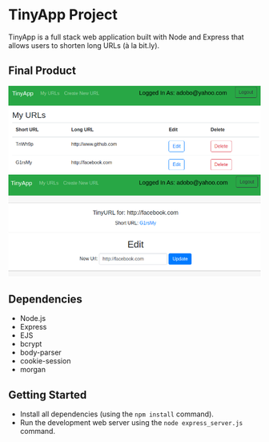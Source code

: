 # TinyApp Project

TinyApp is a full stack web application built with Node and Express that allows users to shorten long URLs (à la bit.ly).

## Final Product

!["Screenshot of URLS page"](docs/urls-index.png)
!["Screenshot of Show page"](docs/urls-show.png)

## Dependencies

- Node.js
- Express
- EJS
- bcrypt
- body-parser
- cookie-session
- morgan

## Getting Started

- Install all dependencies (using the `npm install` command).
- Run the development web server using the `node express_server.js` command.
